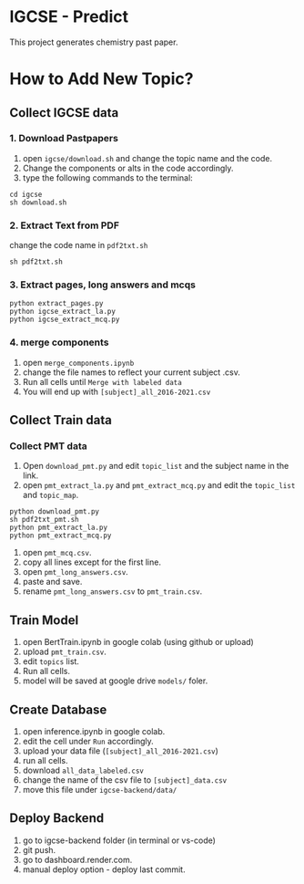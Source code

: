 # IGCSE - Predict

This project generates chemistry past paper.

# How to Add New Topic?

## Collect IGCSE data
### 1. Download Pastpapers

1. open `igcse/download.sh` and change the topic name and the code.
2. Change the components or alts in the code accordingly.
3. type the following commands to the terminal:

```
cd igcse
sh download.sh
```

### 2. Extract Text from PDF

change the code name in `pdf2txt.sh`
```
sh pdf2txt.sh
```

### 3. Extract pages, long answers and mcqs

```
python extract_pages.py
python igcse_extract_la.py
python igcse_extract_mcq.py
```

### 4. merge components

1. open `merge_components.ipynb`
2. change the file names to reflect your current subject .csv.
3. Run all cells until `Merge with labeled data`
4. You will end up with `[subject]_all_2016-2021.csv`

## Collect Train data

### Collect PMT data

1. Open `download_pmt.py` and edit `topic_list` and the subject name in the link.
2. open `pmt_extract_la.py` and `pmt_extract_mcq.py` and edit the `topic_list` and `topic_map`.
```
python download_pmt.py
sh pdf2txt_pmt.sh
python pmt_extract_la.py
python pmt_extract_mcq.py
```

1. open `pmt_mcq.csv`.
2. copy all lines except for the first line.
3. open `pmt_long_answers.csv`.
4. paste and save.
5. rename `pmt_long_answers.csv` to `pmt_train.csv`.

## Train Model

1. open BertTrain.ipynb in google colab (using github or upload)
2. upload `pmt_train.csv`.
3. edit `topics` list.
4. Run all cells.
5. model will be saved at google drive `models/` foler.

## Create Database
1. open inference.ipynb in google colab.
2. edit the cell under `Run` accordingly.
3. upload your data file (`[subject]_all_2016-2021.csv`)
4. run all cells.
5. download `all_data_labeled.csv`
6. change the name of the csv file to `[subject]_data.csv`
7. move this file under `igcse-backend/data/`


## Deploy Backend

1. go to igcse-backend folder (in terminal or vs-code)
2. git push.
3. go to dashboard.render.com.
4. manual deploy option - deploy last commit.